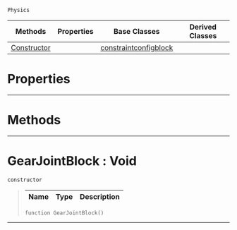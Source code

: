  `Physics`

|Methods|Properties|Base Classes|Derived Classes|
|---|---|---|---|
|[ Constructor](gearjointblock.md#gearjointblock-void)| |[constraintconfigblock](constraintconfigblock.md)| |


 #  Properties


---  
 #  Methods


---  
 #  GearJointBlock : Void

 `constructor`

> 
> |Name|Type|Description|
> |---|---|---|
> ```TS:Nada
> function GearJointBlock()
> ``` 


---  
 

 